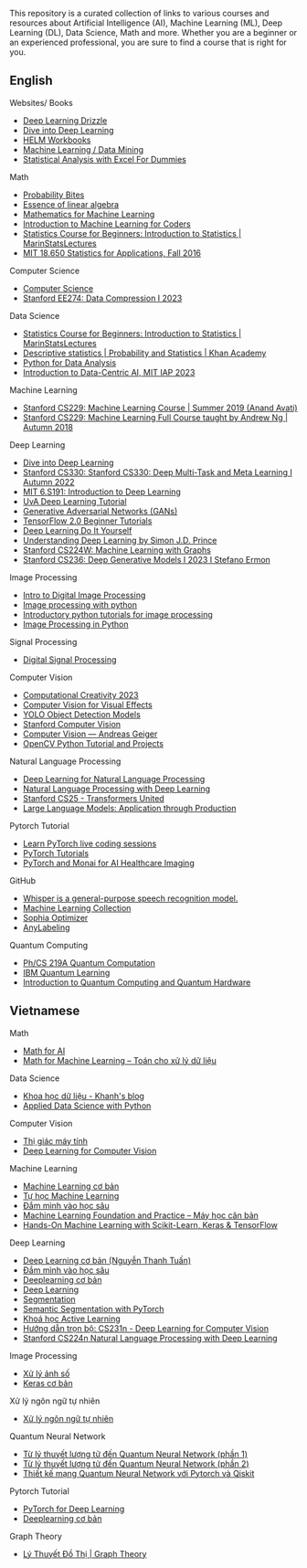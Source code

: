 This repository is a curated collection of links to various courses and resources about Artificial Intelligence (AI), Machine Learning (ML), Deep Learning (DL), Data Science, Math and more. Whether you are a beginner or an experienced professional, you are sure to find a course that is right for you.

## English

Websites/ Books
- [Deep Learning Drizzle](https://deep-learning-drizzle.github.io/index.html#nlpnn)
- [Dive into Deep Learning](https://d2l.ai/index.html)
- [HELM Workbooks](https://nucinkis-lab.cc.ic.ac.uk/HELM/helm_workbooks.html?fbclid=IwAR3vJShafcxHMrj9ZDol-plJsvw2L1ArWrF5uBKB1dXjeFybdtzWxfYhd9M)
- [Machine Learning / Data Mining](https://github.com/josephmisiti/awesome-machine-learning/blob/master/books.md?fbclid=IwAR0wOKLGqkPEF8TixBlVxURGrJENKhSNiGkwqAg-1jTdXcSTSKiP4E6_bOM)
- [Statistical Analysis with Excel For Dummies](https://drive.google.com/file/d/16KhRpMWUujOxuEAwCDEO5MnS_PaTKfkR/view?usp=sharing)

Math
- [Probability Bites](https://www.youtube.com/playlist?list=PLuh62Q4Sv7BXkeKW4J_2WQBlYhKs_k-pj)
- [Essence of linear algebra](https://www.youtube.com/playlist?list=PLZHQObOWTQDPD3MizzM2xVFitgF8hE_ab)
- [Mathematics for Machine Learning](https://www.youtube.com/playlist?list=PL05umP7R6ij1a6KdEy8PVE9zoCv6SlHRS)
- [Introduction to Machine Learning for Coders](https://www.youtube.com/watch?v=CzdWqFTmn0Y&list=PLfYUBJiXbdtSyktd8A_x0JNd6lxDcZE96)
- [Statistics Course for Beginners: Introduction to Statistics | MarinStatsLectures](https://www.youtube.com/watch?v=AN3UkzE3HMg&list=PLqzoL9-eJTNBZDG8jaNuhap1C9q6VHyVa)
- [MIT 18.650 Statistics for Applications, Fall 2016](https://www.youtube.com/playlist?list=PLUl4u3cNGP60uVBMaoNERc6knT_MgPKS0)

Computer Science
- [Computer Science](https://github.com/ossu/computer-science?fbclid=IwAR1cj9BF1MhuyatQ3eyLneE3NkuTnCqHkaGqNWvnA71QyrmVRilHg9nrUXw)
- [Stanford EE274: Data Compression I 2023](https://www.youtube.com/playlist?list=PLoROMvodv4rPj4uhbgUAaEKwNNak8xgkz)

Data Science
- [Statistics Course for Beginners: Introduction to Statistics | MarinStatsLectures](https://www.youtube.com/watch?v=AN3UkzE3HMg&list=PLqzoL9-eJTNBZDG8jaNuhap1C9q6VHyVa)
- [Descriptive statistics | Probability and Statistics | Khan Academy](https://www.youtube.com/playlist?list=PLU5aQXLWR3_yYS0ZYRA-5g5YSSYLNZ6Mc)
- [Python for Data Analysis](https://www.youtube.com/playlist?list=PLiC1doDIe9rCYWmH9wIEYEXXaJ4KAi3jc)
- [Introduction to Data-Centric AI, MIT IAP 2023](https://www.youtube.com/watch?v=ayzOzZGHZy4&list=PLnSYPjg2dHQKdig0vVbN-ZnEU0yNJ1mo5&index=1)

Machine Learning
- [Stanford CS229: Machine Learning Course | Summer 2019 (Anand Avati)](https://www.youtube.com/watch?v=KzH1ovd4Ots&list=PLoROMvodv4rNH7qL6-efu_q2_bPuy0adh)
- [Stanford CS229: Machine Learning Full Course taught by Andrew Ng | Autumn 2018](https://www.youtube.com/watch?v=jGwO_UgTS7I&list=PLoROMvodv4rMiGQp3WXShtMGgzqpfVfbU)

Deep Learning
- [Dive into Deep Learning](https://d2l.ai/index.html)
- [Stanford CS330: Stanford CS330: Deep Multi-Task and Meta Learning I Autumn 2022](https://www.youtube.com/watch?v=bkVCAk9Nsss&list=PLoROMvodv4rNjRoawgt72BBNwL2V7doGI)
- [MIT 6.S191: Introduction to Deep Learning](https://www.youtube.com/playlist?list=PLtBw6njQRU-rwp5__7C0oIVt26ZgjG9NI)
- [UvA Deep Learning Tutorial](https://uvadlc-notebooks.readthedocs.io/en/latest/index.html)
- [Generative Adversarial Networks (GANs)](https://www.youtube.com/playlist?list=PLhhyoLH6IjfwIp8bZnzX8QR30TRcHO8Va) 
- [TensorFlow 2.0 Beginner Tutorials](https://www.youtube.com/playlist?list=PLhhyoLH6IjfxVOdVC1P1L5z5azs0XjMsb)
- [Deep Learning Do It Yourself](https://dataflowr.github.io/website/?fbclid=IwAR2Qoa0JS0EYQrwpkEDkvZH_JLksMn3Bt98BJWf-clUMYuwaR7wtDOLDeEM#deep_learning_do_it_yourself)
- [Understanding Deep Learning by Simon J.D. Prince](https://udlbook.github.io/udlbook/)
- [Stanford CS224W: Machine Learning with Graphs](https://www.youtube.com/watch?v=JAB_plj2rbA&list=PLoROMvodv4rOP-ImU-O1rYRg2RFxomvFp)
- [Stanford CS236: Deep Generative Models I 2023 I Stefano Ermon](https://www.youtube.com/playlist?list=PLoROMvodv4rPOWA-omMM6STXaWW4FvJT8)

Image Processing
- [Intro to Digital Image Processing](https://www.youtube.com/playlist?list=PLuh62Q4Sv7BUf60vkjePfcOQc8sHxmnDX)
- [Image processing with python](https://www.youtube.com/watch?v=Ijc-9L2iXEc&list=PLZsOBAyNTZwYx-7GylDo3LSYpSompzsqW)
- [Introductory python tutorials for image processing](https://www.youtube.com/watch?v=7uE6hypji0o&list=PLHae9ggVvqPgyRQQOtENr6hK0m1UquGaG)
- [Image Processing in Python](https://www.youtube.com/playlist?list=PLF_XXvcwv3kfalYHX6t3r8XIwteoPQgwX)

Signal Processing
- [Digital Signal Processing](https://www.youtube.com/playlist?list=PLuh62Q4Sv7BUSzx5Jr8Wrxxn-U10qG1et)

Computer Vision
- [Computational Creativity 2023](https://www.youtube.com/playlist?list=PLuh62Q4Sv7BX-uwS15xlbi7KUcgKUmWNL)
- [Computer Vision for Visual Effects](https://www.youtube.com/playlist?list=PLuh62Q4Sv7BUJlKlt84HFqSWfW36MDd5a)
- [YOLO Object Detection Models](https://www.youtube.com/playlist?list=PLkmvobsnE0GEfcliu9SXhtAQyyIiw9Kl0)
- [Stanford Computer Vision](https://www.youtube.com/playlist?list=PLf7L7Kg8_FNxHATtLwDceyh72QQL9pvpQ)
- [Computer Vision — Andreas Geiger](https://www.youtube.com/watch?v=YW1cIaOBkI8&list=PL05umP7R6ij35L2MHGzis8AEHz7mg381_)
- [OpenCV Python Tutorial and Projects](https://www.youtube.com/playlist?list=PLkmvobsnE0GEo-D7DLnrYS1K4OemycX6k)

Natural Language Processing
- [Deep Learning for Natural Language Processing](https://www.youtube.com/playlist?list=PLdH9u0f1XKW_s-c8EcgJpn_HJz5Jj1IRf)
- [Natural Language Processing with Deep Learning](https://www.example.com)
- [Stanford CS25 - Transformers United](https://www.youtube.com/playlist?list=PLoROMvodv4rNiJRchCzutFw5ItR_Z27CM)
- [Large Language Models: Application through Production](https://www.youtube.com/playlist?list=PLTPXxbhUt-YWSR8wtILixhZLF9qB_1yZm)

Pytorch Tutorial
- [Learn PyTorch live coding sessions](https://www.youtube.com/watch?v=OQQ-W_63UgQ&list=PL3FW7Lu3i5Jsnh1rnUwq_TcylNr7EkRe6)
- [PyTorch Tutorials](https://www.youtube.com/playlist?list=PLhhyoLH6IjfxeoooqP9rhU3HJIAVAJ3Vz)
- [PyTorch and Monai for AI Healthcare Imaging](https://www.youtube.com/watch?v=M3ZWfamWrBM&t=348s)

GitHub
- [Whisper is a general-purpose speech recognition model.](https://www.youtube.com/watch?v=ByyHwoEgF0Q&list=PL8IpyNZ21vUQw-TYaf2xF6SbUrqRKbGxh)
- [Machine Learning Collection](https://github.com/aladdinpersson/Machine-Learning-Collection?fbclid=IwAR2Z3uvKIG8loQ2PZLo98NCLmgnNAUyRKF2dI8Y4PLh49P_msEZ5i3DnH9M)
- [Sophia Optimizer](https://github.com/kyegomez/Sophia/tree/main)
- [AnyLabeling](https://github.com/vietanhdev/anylabeling?fbclid=IwAR3F_w-ea4btYEBnmUSXLRpc_51kmnvQ1--b-Vhlkk36KssWUwaR-kYxHYk)

Quantum Computing
- [Ph/CS 219A Quantum Computation](https://www.youtube.com/playlist?list=PL0ojjrEqIyPy-1RRD8cTD_lF1hflo89Iu)
- [IBM Quantum Learning](https://learning.quantum.ibm.com/)
- [Introduction to Quantum Computing and Quantum Hardware](https://www.youtube.com/playlist?list=PLOFEBzvs-VvrXTMy5Y2IqmSaUjfnhvBHR)

## Vietnamese
Math
- [Math for AI](https://www.youtube.com/playlist?list=PLaKt1Gc2UlgGi7d2wbDiq1BcDAbQsxcZJ)
- [Math for Machine Learning – Toán cho xử lý dữ liệu](https://www.youtube.com/playlist?list=PLjlWhmb6dBKhYRrXjaCgpfMRgwMbOQQmW)

Data Science
- [Khoa học dữ liệu - Khanh's blog](https://phamdinhkhanh.github.io/)
- [Applied Data Science with Python](https://www.youtube.com/playlist?list=PLaKt1Gc2UlgFT2EahyoR3VBCuxo6K7jHF)

Computer Vision
- [Thị giác máy tính](https://www.youtube.com/playlist?list=PL50pDT4Q2doQYwSJ7GglOQrlx0tgle-P0)
- [Deep Learning for Computer Vision](https://www.youtube.com/playlist?list=PLaKt1Gc2UlgEjf7lN_QxYW4-Yv0OlMFgA)
  
Machine Learning
- [Machine Learning cơ bản](https://machinelearningcoban.com/)
- [Tự học Machine Learning](https://www.youtube.com/playlist?list=PLaKukjQCR56ZRh2cAkweftiZCF2sTg11_)
- [Đắm mình vào học sâu](https://d2l.aivivn.com/)
- [Machine Learning Foundation and Practice – Máy học căn bản](https://www.youtube.com/playlist?list=PLjlWhmb6dBKgOl0D1o7e4SXO7AIVtxRk0)
- [Hands-On Machine Learning with Scikit-Learn, Keras & TensorFlow](https://www.youtube.com/playlist?list=PLSkaRRud3PU2g-CaqUAp233Vug00NBGGc)

Deep Learning
- [Deep Learning cơ bản (Nguyễn Thanh Tuấn)](https://drive.google.com/file/d/16KYUBSGrXIaGe9ymK3u3d7uKmLf09O2x/view?usp=sharing)
- [Đắm mình vào học sâu](https://d2l.aivivn.com/)
- [Deeplearning cơ bản](https://www.youtube.com/playlist?list=PLVnyU2MngPda-pqImB_n5iNPdhnBngMOn)
- [Deep Learning](https://www.youtube.com/playlist?list=PLaKt1Gc2UlgExdvFtmy4OxIS_hEYIfVYW)
- [Segmentation](https://www.youtube.com/playlist?list=PLVnyU2MngPdZ2DoMNC739JUIfBwFbXRfv)
- [Semantic Segmentation with PyTorch](https://www.youtube.com/playlist?list=PL66dY0IbDdcPYOW6UgYVn1vDR5fPwKEku)
- [Khoá học Active Learning](https://www.youtube.com/playlist?list=PL66dY0IbDdcNe45Ne82B-DZVb8pr_Xi2Z)
- [Hướng dẫn trọn bộ: CS231n - Deep Learning for Computer Vision](https://www.youtube.com/playlist?list=PLSkaRRud3PU1zwweoUe4fkWb8HnF-2hVB)
- [Stanford CS224n Natural Language Processing with Deep Learning](https://www.youtube.com/playlist?list=PLSkaRRud3PU1-c51Y98OxdvbP1jTxZR3r)

Image Processing
- [Xử lý ảnh số](https://www.youtube.com/playlist?list=PLANUYCovX5nq28GO9el_fny-MSQ0Y_aaV)
- [Keras cơ bản](https://vncoder.vn/ai/keras-co-ban)

Xử lý ngôn ngữ tự nhiên
- [Xử lý ngôn ngữ tự nhiên](https://www.youtube.com/playlist?list=PLVIGO_mIB8ZLzCcPntjhQqIYqsniAZp9j)

Quantum Neural Network
- [Từ lý thuyết lượng tử đến Quantum Neural Network (phần 1)](https://viblo.asia/p/tu-ly-thuyet-luong-tu-den-quantum-neural-network-phan-1-gioi-thieu-co-ban-ve-tinh-toan-luong-tu-07LKXRdplV4)
- [Từ lý thuyết lượng tử đến Quantum Neural Network (phần 2)](https://viblo.asia/p/tu-ly-thuyet-luong-tu-den-quantum-neural-network-phan-2-simple-quantum-neural-network-WAyK8rqplxX)
- [Thiết kế mạng Quantum Neural Network với Pytorch và Qiskit](https://viblo.asia/p/thiet-ke-mang-quantum-neural-network-voi-pytorch-va-qiskit-m2vJPwna4eK)

Pytorch Tutorial
- [PyTorch for Deep Learning](https://www.youtube.com/playlist?list=PLaKt1Gc2UlgFkGZKa0uX2MQsVkdBAxhKV)
- [Deeplearning cơ bản](https://www.youtube.com/playlist?list=PLVnyU2MngPda-pqImB_n5iNPdhnBngMOn)

Graph Theory
- [Lý Thuyết Đồ Thị | Graph Theory](https://www.youtube.com/playlist?list=PLux-_phi0Rz3Kx5SPqIRyGR1gDVb5DY1x)

